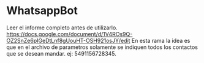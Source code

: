 # WhatsappBot
Leer el informe completo antes de utilizarlo.
https://docs.google.com/document/d/1V4ROs9Q-OZ2SnZe6pIGeDtLnf8gUouHT-OSH921osJY/edit
En esta rama la idea es que en el archivo de parametros solamente se indiquen todos los contactos que se desean mandar. ej: 5491156728345.